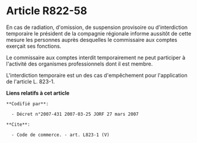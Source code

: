 # Article R822-58

En cas de radiation, d'omission, de suspension provisoire ou d'interdiction temporaire le président de la compagnie régionale
informe aussitôt de cette mesure les personnes auprès desquelles le commissaire aux comptes exerçait ses fonctions.

Le commissaire aux comptes interdit temporairement ne peut participer à l'activité des organismes professionnels dont il est
membre.

L'interdiction temporaire est un des cas d'empêchement pour l'application de l'article L. 823-1.

**Liens relatifs à cet article**

	**Codifié par**:

	  - Décret n°2007-431 2007-03-25 JORF 27 mars 2007

	**Cite**:

	  - Code de commerce. - art. L823-1 (V)
